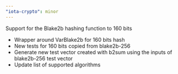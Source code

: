 ```yaml
---
"iota-crypto": minor
---
```


Support for the Blake2b hashing function to 160 bits
- Wrapper around VarBlake2b for 160 bits hash
- New tests for 160 bits copied from blake2b-256
- Generate new test vector created with b2sum using the inputs of blake2b-256 test vector
- Update list of supported algorithms


